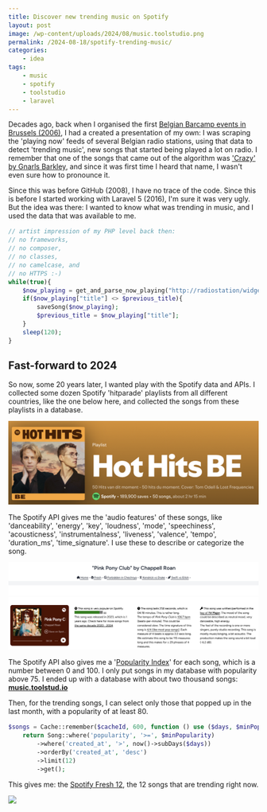 ```yaml
---
title: Discover new trending music on Spotify
layout: post
image: /wp-content/uploads/2024/08/music.toolstudio.png
permalink: /2024-08-18/spotify-trending-music/
categories:
    - idea
tags:
    - music
    - spotify
    - toolstudio
    - laravel
---
```


Decades ago, back when I organised the first [Belgian Barcamp events in Brussels (2006)](/2006/05/09/barcamp-brussels-10-days-to-go/), I had a created a presentation of my own: I was scraping the 'playing now' feeds of several Belgian radio stations, using that data to detect 'trending music', new songs that started being played a lot on radio. I remember that one of the songs that came out of the algorithm was ['Crazy' by Gnarls Barkley](https://www.youtube.com/watch?v=-N4jf6rtyuw), and since it was first time I heard that name, I wasn't even sure how to pronounce it.

Since this was before GitHub (2008), I have no trace of the code. Since this is before I started working with Laravel 5 (2016), I'm sure it was very ugly. But the idea was there: I wanted to know what was trending in music, and I used the data that was available to me.

```php
// artist impression of my PHP level back then:
// no frameworks,
// no composer,
// no classes,
// no camelcase, and
// no HTTPS :-)
while(true){
    $now_playing = get_and_parse_now_playing("http://radiostation/widget/nowplaying.html");
    if($now_playing["title"] <> $previous_title){
        saveSong($now_playing);
        $previous_title = $now_playing["title"];
    }
    sleep(120);
}
```

## Fast-forward to 2024 

So now, some 20 years later, I wanted play with the Spotify data and APIs. I collected some dozen Spotify 'hitparade' playlists from all different countries, like the one below here, and collected the songs from these playlists in a database.

![](/wp-content/uploads/2024/08/hothitsbe.png)

The Spotify API gives me the 'audio features' of these songs, like 'danceability', 'energy', 'key', 'loudness', 'mode', 'speechiness', 'acousticness', 'instrumentalness', 'liveness', 'valence', 'tempo', 'duration_ms', 'time_signature'. I use these to describe or categorize the song.

![](/wp-content/uploads/2024/08/chappellroan.png)

The Spotify API also gives me a '[Popularity Index](https://www.artist.tools/features/spotify-popularity-index)' for each song, which is a number between 0 and 100. I only put songs in my database with popularity above 75.
I ended up with a database with about two thousand songs: [**music.toolstud.io**](https://music.toolstud.io/)

Then, for the trending songs, I can select only those that popped up in the last month, with a popularity of at least 80.

```php
$songs = Cache::remember($cacheId, 600, function () use ($days, $minPopularity) {
    return Song::where('popularity', '>=', $minPopularity)
        ->where('created_at', '>', now()->subDays($days))
        ->orderBy('created_at', 'desc')
        ->limit(12)
        ->get();
```
This gives me: the [Spotify Fresh 12](https://music.toolstud.io/fresh), the 12 songs that are trending right now.

[![](/wp-content/uploads/2024/08/music.toolstudio.png)](https://music.toolstud.io/fresh)